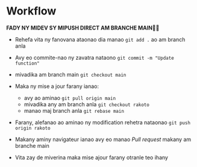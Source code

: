 # Workflow

**FADY NY MIDEV SY MIPUSH DIRECT AM BRANCHE MAIN🤣🤣**

- Rehefa vita ny fanovana ataonao dia manao `git add .` ao am branch anla
- Avy eo commite-nao ny zavatra nataono `git commit -m "Update function"`

- mivadika am branch main `git checkout main`
- Maka ny mise a jour farany ianao:
    - avy ao aminao `git pull origin main`
    - mivadika any am branch anla `git checkout rakoto`
    - manao maj branch anla `git rebase main`

- Farany, alefanao ao aminao ny modification rehetra nataonao `git push origin rakoto`
- Makany aminy navigateur ianao avy eo manao *Pull request* makany am branche main
- Vita zay de miverina maka mise ajour farany otranle teo ihany